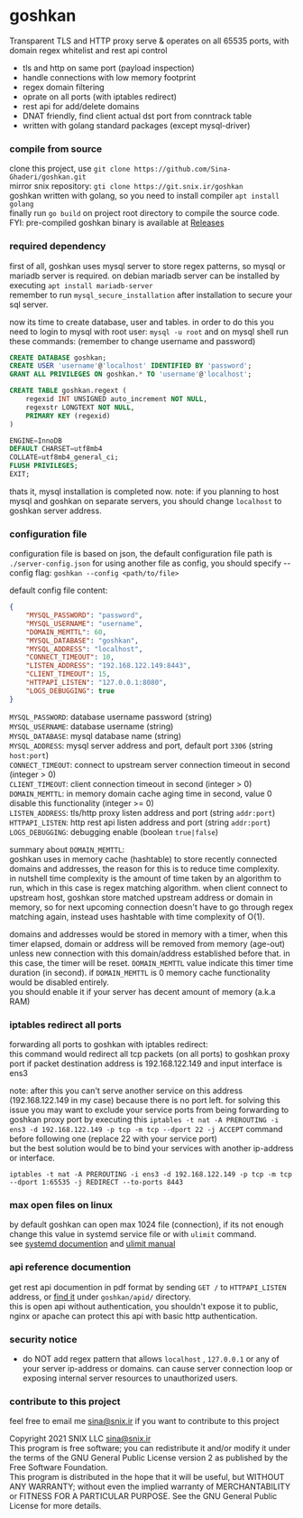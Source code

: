 # goshkan
Transparent TLS and HTTP proxy serve &amp; operates on all 65535 ports, with domain regex whitelist and rest api control

- tls and http on same port (payload inspection)
- handle connections with low memory footprint
- regex domain filtering 
- oprate on all ports (with iptables redirect)
- rest api for add/delete domains
- DNAT friendly, find client actual dst port from conntrack table
- written with golang standard packages (except mysql-driver)

### compile from source
clone this project, use `git clone https://github.com/Sina-Ghaderi/goshkan.git`  
mirror snix repository: `gti clone https://git.snix.ir/goshkan`  
goshkan written with golang, so you need to install compiler `apt install golang`  
finally run `go build` on project root directory to compile the source code.  
FYI: pre-compiled goshkan binary is available at [Releases](https://github.com/Sina-Ghaderi/goshkan/releases)

### required dependency
first of all, goshkan uses mysql server to store regex patterns, so mysql or mariadb server is 
required. on debian mariadb server can be installed by executing `apt install mariadb-server`  
remember to run `mysql_secure_installation` after installation to secure your sql server.  

now its time to create database, user and tables. in order to do this you need to login to mysql with root user: `mysql -u root`  and on mysql shell run these commands: (remember to change username and password)
```sql
CREATE DATABASE goshkan;
CREATE USER 'username'@'localhost' IDENTIFIED BY 'password';
GRANT ALL PRIVILEGES ON goshkan.* TO 'username'@'localhost';

CREATE TABLE goshkan.regext (
	regexid INT UNSIGNED auto_increment NOT NULL,
	regexstr LONGTEXT NOT NULL,
	PRIMARY KEY (regexid)
)

ENGINE=InnoDB
DEFAULT CHARSET=utf8mb4
COLLATE=utf8mb4_general_ci;
FLUSH PRIVILEGES;
EXIT;
```
thats it, mysql installation is completed now. note: if you planning to host mysql and goshkan on separate servers, you should change `localhost` to goshkan server address.

### configuration file
configuration file is based on json, the default configuration file path is `./server-config.json`
for using another file as config, you should specify --config flag: `goshkan --config <path/to/file>`

default config file content:  
```json
{
    "MYSQL_PASSWORD": "password",
    "MYSQL_USERNAME": "username",
    "DOMAIN_MEMTTL": 60,
    "MYSQL_DATABASE": "goshkan",
    "MYSQL_ADDRESS": "localhost",
    "CONNECT_TIMEOUT": 10,
    "LISTEN_ADDRESS": "192.168.122.149:8443",
    "CLIENT_TIMEOUT": 15,
    "HTTPAPI_LISTEN": "127.0.0.1:8080",
    "LOGS_DEBUGGING": true
}
```
`MYSQL_PASSWORD`: database username password (string)  
`MYSQL_USERNAME`: database username (string)  
`MYSQL_DATABASE`: mysql database name (string)  
`MYSQL_ADDRESS`:  mysql server address and port, default port `3306` (string `host:port`)  
`CONNECT_TIMEOUT`: connect to upstream server connection timeout in second (integer > 0)  
`CLIENT_TIMEOUT`: client connection timeout in second (integer > 0)  
`DOMAIN_MEMTTL`: in memory domain cache aging time in second, value 0 disable this 
functionality (integer >= 0)  
`LISTEN_ADDRESS`: tls/http proxy listen address and port (string `addr:port`)  
`HTTPAPI_LISTEN`: http rest api listen address and port (string `addr:port`)  
`LOGS_DEBUGGING`: debugging enable (boolean `true|false`)  


summary about  `DOMAIN_MEMTTL`:   
goshkan uses in memory cache (hashtable) to store recently connected domains and addresses, the reason for this is to reduce time complexity.  
in nutshell time complexity is the amount of time taken by an algorithm to run, which in this case is regex matching algorithm. when client connect to upstream host, goshkan store matched upstream address or domain in memory, so for next upcoming connection doesn't have to go through regex matching again, instead uses hashtable with time complexity of O(1). 

domains and addresses would be stored in memory with a timer, when this timer elapsed, domain or address will be removed from memory (age-out)  unless new connection with this domain/address established before that. in this case, the timer will be reset. `DOMAIN_MEMTTL` value indicate this timer time duration (in second). if `DOMAIN_MEMTTL` is 0 memory cache functionality would be disabled entirely.  
you should enable it if your server has decent amount of memory (a.k.a RAM)

### iptables redirect all ports
forwarding all ports to goshkan with iptables redirect:  
this command would redirect all tcp packets (on all ports) to goshkan proxy port if packet destination address is 192.168.122.149 and input interface is ens3  

note: after this you can't serve another service on this address (192.168.122.149 in my case) because there is no port left. for solving this issue you may want to exclude your service ports from being forwarding to goshkan proxy port by executing this `iptables -t nat -A PREROUTING -i ens3 -d 192.168.122.149 -p tcp -m tcp --dport 22 -j ACCEPT` command before following one (replace 22 with your service port)  
but the best solution would be to bind your services with another ip-address or interface.

```
iptables -t nat -A PREROUTING -i ens3 -d 192.168.122.149 -p tcp -m tcp --dport 1:65535 -j REDIRECT --to-ports 8443
```

### max open files on linux
by default goshkan can open max 1024 file (connection), if its not enough change this value in systemd service file or with `ulimit` command.  
see [systemd documention](https://www.freedesktop.org/software/systemd/man/systemd.service.html) and [ulimit manual](https://linuxcommand.org/lc3_man_pages/ulimith.html)

### api reference documention

get rest api documention in pdf format by sending `GET /` to `HTTPAPI_LISTEN` address, or [find it](https://github.com/Sina-Ghaderi/goshkan/blob/main/apid/api.pdf) under `goshkan/apid/` directory.  
this is open api without authentication, you shouldn't expose it to public, nginx or apache can protect this api with basic http authentication.

### security notice
- do NOT add regex pattern that allows `localhost` , `127.0.0.1` or any of your server ip-address or domains. can cause server connection loop or exposing internal server resources to unauthorized users.

### contribute to this project
feel free to email me <sina@snix.ir> if you want to contribute to this project

Copyright 2021 SNIX LLC sina@snix.ir  
This program is free software; you can redistribute it and/or modify it under the terms of the GNU General Public License version 2 as published by the Free Software Foundation.  
This program is distributed in the hope that it will be useful, but WITHOUT ANY WARRANTY; without even the implied warranty of MERCHANTABILITY or FITNESS FOR A PARTICULAR PURPOSE. See the GNU General Public License for more details.

